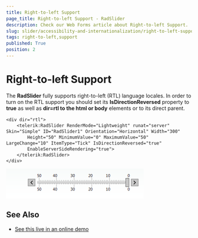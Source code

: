 ```yaml
---
title: Right-to-left Support
page_title: Right-to-left Support - RadSlider
description: Check our Web Forms article about Right-to-left Support.
slug: slider/accessibility-and-internationalization/right-to-left-support
tags: right-to-left,support
published: True
position: 2
---
```


# Right-to-left Support

The **RadSlider** fully supports right-to-left (RTL) language locales. In order to turn on the RTL support you should set its **IsDirectionReversed** property to **true** as well as **dir=rtl to the html or body** elements or to its direct parent.

````ASP.NET
<div dir="rtl">
	<telerik:RadSlider RenderMode="Lightweight" runat="server" Skin="Simple" ID="RadSlider1" Orientation="Horizontal" Width="300"
		Height="50" MinimumValue="0" MaximumValue="50" LargeChange="10" ItemType="Tick" IsDirectionReversed="true"
		EnableServerSideRendering="true">
	</telerik:RadSlider>
</div>
````

![radslider-rtl-screenshot](images/radslider-rtl-screenshot.png)

## See Also

 * [See this live in an online demo](https://demos.telerik.com/aspnet-ajax/slider/examples/righttoleft/defaultcs.aspx)
